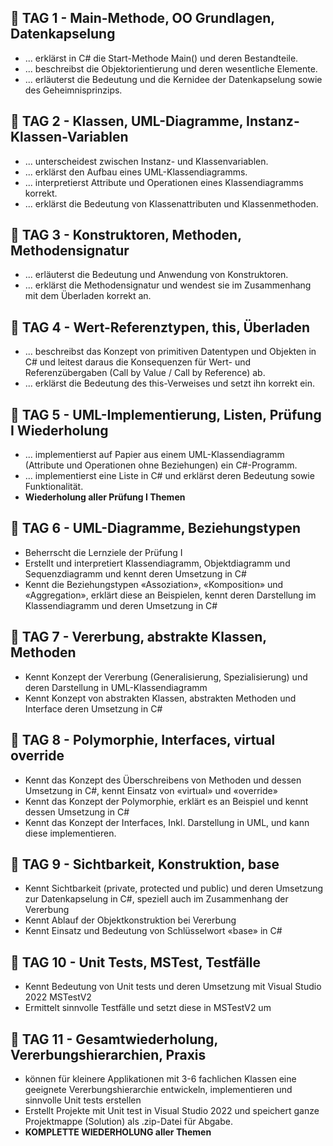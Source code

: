 ## 📅 **TAG 1 - Main-Methode, OO Grundlagen, Datenkapselung**

- ... erklärst in C# die Start-Methode Main() und deren Bestandteile.
- ... beschreibst die Objektorientierung und deren wesentliche Elemente.
- ... erläuterst die Bedeutung und die Kernidee der Datenkapselung sowie des Geheimnisprinzips.

## 📅 **TAG 2 - Klassen, UML-Diagramme, Instanz-Klassen-Variablen**

- ... unterscheidest zwischen Instanz- und Klassenvariablen.
- ... erklärst den Aufbau eines UML-Klassendiagramms.
- ... interpretierst Attribute und Operationen eines Klassendiagramms korrekt.
- ... erklärst die Bedeutung von Klassenattributen und Klassenmethoden.

## 📅 **TAG 3 - Konstruktoren, Methoden, Methodensignatur**

- ... erläuterst die Bedeutung und Anwendung von Konstruktoren.
- ... erklärst die Methodensignatur und wendest sie im Zusammenhang mit dem Überladen korrekt an.

## 📅 **TAG 4 - Wert-Referenztypen, this, Überladen**

- ... beschreibst das Konzept von primitiven Datentypen und Objekten in C# und leitest daraus die Konsequenzen für Wert- und Referenzübergaben (Call by Value / Call by Reference) ab.
- ... erklärst die Bedeutung des this-Verweises und setzt ihn korrekt ein.
## 📅 **TAG 5 - UML-Implementierung, Listen, Prüfung I Wiederholung**

- ... implementierst auf Papier aus einem UML-Klassendiagramm (Attribute und Operationen ohne Beziehungen) ein C#-Programm.
- ... implementierst eine Liste in C# und erklärst deren Bedeutung sowie Funktionalität.
- **Wiederholung aller Prüfung I Themen**

## 📅 **TAG 6 - UML-Diagramme, Beziehungstypen**

- Beherrscht die Lernziele der Prüfung I
- Erstellt und interpretiert Klassendiagramm, Objektdiagramm und Sequenzdiagramm und kennt deren Umsetzung in C#
- Kennt die Beziehungstypen «Assoziation», «Komposition» und «Aggregation», erklärt diese an Beispielen, kennt deren Darstellung im Klassendiagramm und deren Umsetzung in C#

## 📅 **TAG 7 - Vererbung, abstrakte Klassen, Methoden**

- Kennt Konzept der Vererbung (Generalisierung, Spezialisierung) und deren Darstellung in UML-Klassendiagramm
- Kennt Konzept von abstrakten Klassen, abstrakten Methoden und Interface deren Umsetzung in C#

## 📅 **TAG 8 - Polymorphie, Interfaces, virtual override**

- Kennt das Konzept des Überschreibens von Methoden und dessen Umsetzung in C#, kennt Einsatz von «virtual» und «override»
- Kennt das Konzept der Polymorphie, erklärt es an Beispiel und kennt dessen Umsetzung in C#
- Kennt das Konzept der Interfaces, Inkl. Darstellung in UML, und kann diese implementieren.
## 📅 **TAG 9 - Sichtbarkeit, Konstruktion, base**

- Kennt Sichtbarkeit (private, protected und public) und deren Umsetzung zur Datenkapselung in C#, speziell auch im Zusammenhang der Vererbung
- Kennt Ablauf der Objektkonstruktion bei Vererbung
- Kennt Einsatz und Bedeutung von Schlüsselwort «base» in C#

## 📅 **TAG 10 - Unit Tests, MSTest, Testfälle**

- Kennt Bedeutung von Unit tests und deren Umsetzung mit Visual Studio 2022 MSTestV2
- Ermittelt sinnvolle Testfälle und setzt diese in MSTestV2 um

## 📅 **TAG 11 - Gesamtwiederholung, Vererbungshierarchien, Praxis**

- können für kleinere Applikationen mit 3-6 fachlichen Klassen eine geeignete Vererbungshierarchie entwickeln, implementieren und sinnvolle Unit tests erstellen
- Erstellt Projekte mit Unit test in Visual Studio 2022 und speichert ganze Projektmappe (Solution) als .zip-Datei für Abgabe.
- **KOMPLETTE WIEDERHOLUNG aller Themen**